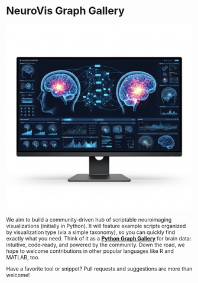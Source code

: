 # NeuroVis Graph Gallery

![NeuroVis Graph Gallery Logo](./logo.png)

We aim to build a community‑driven hub of scriptable neuroimaging visualizations (initially in Python). It will feature example scripts organized by visualization type (via a simple taxonomy), so you can quickly find exactly what you need. Think of it as a [**Python Graph Gallery**](https://python-graph-gallery.com/) for brain data: intuitive, code‑ready, and powered by the community. Down the road, we hope to welcome contributions in other popular languages like R and MATLAB, too.

Have a favorite tool or snippet? Pull requests and suggestions are more than welcome!
